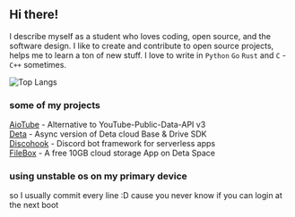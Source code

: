 ## Hi there!
I describe myself as a student who loves coding, open source, and the software design. I like to create and contribute to open source projects, helps me to learn a ton of new stuff.
I love to write in `Python` `Go` `Rust` and `C` - `C++` sometimes.

![Top Langs](https://github-readme-stats.vercel.app/api/top-langs/?username=jnsougata&layout=compact&theme=radical)

### some of my projects
 <a href="https://github.com/jnsougata/aiotube">AioTube</a> - Alternative to YouTube-Public-Data-API v3
 <br><a href="https://github.com/jnsougata/deta">Deta</a> - Async version of Deta cloud Base & Drive SDK
 <br><a href="https://github.com/jnsougata/discohook">Discohook</a> - Discord bot framework for serverless apps
 <br><a href="https://github.com/jnsougata/filebox">FileBox</a> - A free 10GB cloud storage App on Deta Space

### using unstable os on my primary device
so I usually commit every line :D cause you never know if you can login at the next boot
 
